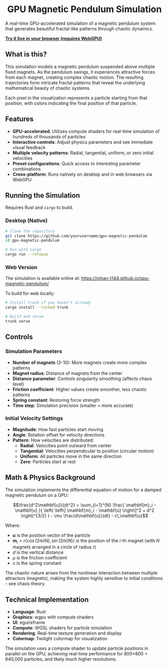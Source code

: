 <div align="center">

# GPU Magnetic Pendulum Simulation

</div>

A real-time GPU-accelerated simulation of a magnetic pendulum system that generates beautiful fractal-like patterns through chaotic dynamics.

**[Try it live in your browser (requires WebGPU)](https://rohan-t144.github.io/gpu-magnetic-pendulum/)**

## What is this?

This simulation models a magnetic pendulum suspended above multiple fixed magnets. As the pendulum swings, it experiences attractive forces from each magnet, creating complex chaotic motion. The resulting trajectories form intricate fractal patterns that reveal the underlying mathematical beauty of chaotic systems.

Each pixel in the visualization represents a particle starting from that position, with colors indicating the final position of that particle.

## Features

- **GPU-accelerated**: Utilizes compute shaders for real-time simulation of hundreds of thousands of particles
- **Interactive controls**: Adjust physics parameters and see immediate visual feedback
- **Multiple velocity patterns**: Radial, tangential, uniform, or zero initial velocities
- **Preset configurations**: Quick access to interesting parameter combinations
- **Cross-platform**: Runs natively on desktop and in web browsers via WebGPU

## Running the Simulation

Requires Rust and `cargo` to build.

### Desktop (Native)

```bash
# Clone the repository
git clone https://github.com/yourusername/gpu-magnetic-pendulum
cd gpu-magnetic-pendulum

# Run with cargo
cargo run --release
```

### Web Version

The simulation is available online at: https://rohan-t144.github.io/gpu-magnetic-pendulum/

To build for web locally:

```bash
# Install trunk if you haven't already
cargo install --locked trunk

# Build and serve
trunk serve
```

## Controls

### Simulation Parameters

- **Number of magnets** (3-10): More magnets create more complex patterns
- **Magnet radius**: Distance of magnets from the center
- **Distance parameter**: Controls singularity smoothing (affects chaos level)
- **Friction coefficient**: Higher values create smoother, less chaotic patterns
- **Spring constant**: Restoring force strength
- **Time step**: Simulation precision (smaller = more accurate)

### Initial Velocity Settings

- **Magnitude**: How fast particles start moving
- **Angle**: Rotation offset for velocity directions
- **Pattern**: How velocities are distributed:
  - **Radial**: Velocities point outward from center
  - **Tangential**: Velocities perpendicular to position (circular motion)
  - **Uniform**: All particles move in the same direction
  - **Zero**: Particles start at rest


## Math & Physics Background

The simulation implements the differential equation of motion for a damped magnetic pendulum on a GPU:
```math
\frac{d^2\mathbf{u}}{dt^2}
= \sum_{i=1}^{N}
    \frac{
        \mathbf{m}_i - \mathbf{u}
    }{
        \left( \left\| \mathbf{m}_i - \mathbf{u} \right\|^2 + d^2 \right)^{3/2}
    }
    - \mu \frac{d\mathbf{u}}{dt}
    - c\,\mathbf{u}
```

Where:
- $\mathbf{u}$ is the position vector of the particle
- $\mathbf{m}_i = r\langle \cos(2\pi i / N), \sin(2\pi i / N)\rangle$ is the position of the $i$-th magnet (with $N$ magnets arranged in a circle of radius $r$)
- $d$ is the vertical distance
- $\mu$ is the friction coefficient
- $c$ is the spring constant

The chaotic nature arises from the nonlinear interaction between multiple attractors (magnets), making the system highly sensitive to initial conditions - see chaos theory.

## Technical Implementation

- **Language**: Rust
- **Graphics**: wgpu with compute shaders
- **UI**: egui/eframe
- **Compute**: WGSL shaders for particle simulation
- **Rendering**: Real-time texture generation and display
- **Colormap**: Twilight colormap for visualization

The simulation uses a compute shader to update particle positions in parallel on the GPU, achieving real-time performance for 800×800 = 640,000 particles, and likely much higher resolutions.
